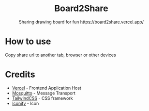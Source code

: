 <div align="center">
  <h1>Board2Share</h1>
  
  
Sharing drawing board for fun 
https://board2share.vercel.app/
</div>

# **How to use**
Copy share url to another tab, browser or other devices

# **Credits**
- [Vercel](https://vercel.com) - Frontend Application Host
- [Mosquitto](https://test.mosquitto.org) - Message Transport
- [TailwindCSS](https://tailwindcss.com/) - CSS framework
- [Iconify](https://iconify.design/) - Icon


